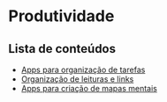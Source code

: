 # Produtividade

## Lista de conteúdos
- [Apps para organização de tarefas](organizacao-de-tarefas.md)
- [Organização de leituras e links](organizacao-de-leituras-e-links.md)
- [Apps para criação de mapas mentais](mapas-mentais.md)
